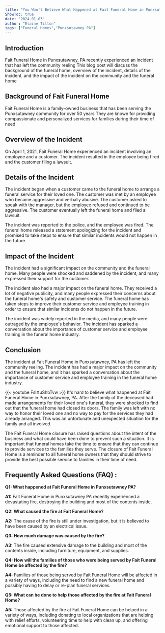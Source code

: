 ```yaml
---
title: "You Won't Believe What Happened at Fait Funeral Home in Punxsutawney PA!"
ShowToc: true 
date: "2024-01-03"
author: "Elaine Tilton" 
tags: ["Funeral Homes","Punxsutawney PA"]
---
```

## Introduction 
Fait Funeral Home in Punxsutawney, PA recently experienced an incident that has left the community reeling This blog post will discuss the background of the funeral home, overview of the incident, details of the incident, and the impact of the incident on the community and the funeral home 

## Background of Fait Funeral Home 
Fait Funeral Home is a family-owned business that has been serving the Punxsutawney community for over 50 years They are known for providing compassionate and personalized services for families during their time of need 

## Overview of the Incident 
On April 1, 2021, Fait Funeral Home experienced an incident involving an employee and a customer. The incident resulted in the employee being fired and the customer filing a lawsuit. 

## Details of the Incident 
The incident began when a customer came to the funeral home to arrange a funeral service for their loved one. The customer was met by an employee who became aggressive and verbally abusive. The customer asked to speak with the manager, but the employee refused and continued to be aggressive. The customer eventually left the funeral home and filed a lawsuit. 

The incident was reported to the police, and the employee was fired. The funeral home released a statement apologizing for the incident and promised to take steps to ensure that similar incidents would not happen in the future. 

## Impact of the Incident 
The incident had a significant impact on the community and the funeral home. Many people were shocked and saddened by the incident, and many expressed their support for the customer. 

The incident also had a major impact on the funeral home. They received a lot of negative publicity, and many people expressed their concerns about the funeral home's safety and customer service. The funeral home has taken steps to improve their customer service and employee training in order to ensure that similar incidents do not happen in the future. 

The incident was widely reported in the media, and many people were outraged by the employee's behavior. The incident has sparked a conversation about the importance of customer service and employee training in the funeral home industry. 

## Conclusion 
The incident at Fait Funeral Home in Punxsutawney, PA has left the community reeling. The incident has had a major impact on the community and the funeral home, and it has sparked a conversation about the importance of customer service and employee training in the funeral home industry.

{{< youtube FsIXuShbTvw >}} 
It's hard to believe what happened at Fait Funeral Home in Punxsutawney, PA. After the family of the deceased had made arrangements for their loved one's funeral, they were shocked to find out that the funeral home had closed its doors. The family was left with no way to honor their loved one and no way to pay for the services they had already arranged. This was an unfortunate and unexpected situation for the family and all involved.

The Fait Funeral Home closure has raised questions about the intent of the business and what could have been done to prevent such a situation. It is important that funeral homes take the time to ensure that they can continue to provide services to the families they serve. The closure of Fait Funeral Home is a reminder to all funeral home owners that they should strive to provide the best possible service to families in their time of need.

## Frequently Asked Questions (FAQ) :
**Q1: What happened at Fait Funeral Home in Punxsutawney PA?**

**A1:** Fait Funeral Home in Punxsutawney PA recently experienced a devastating fire, destroying the building and most of the contents inside. 

**Q2: What caused the fire at Fait Funeral Home?**

**A2:** The cause of the fire is still under investigation, but it is believed to have been caused by an electrical issue. 

**Q3: How much damage was caused by the fire?**

**A3:** The fire caused extensive damage to the building and most of the contents inside, including furniture, equipment, and supplies. 

**Q4: How will the families of those who were being served by Fait Funeral Home be affected by the fire?**

**A4:** Families of those being served by Fait Funeral Home will be affected in a variety of ways, including the need to find a new funeral home and possibly having to delay or re-plan funeral services. 

**Q5: What can be done to help those affected by the fire at Fait Funeral Home?**

**A5:** Those affected by the fire at Fait Funeral Home can be helped in a variety of ways, including donating to local organizations that are helping with relief efforts, volunteering time to help with clean up, and offering emotional support to those affected.



